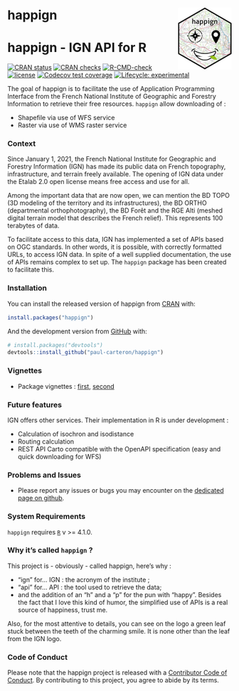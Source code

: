 
<!-- README.md is generated from README.Rmd. Please edit that file -->

# happign <a href="https://paul-carteron.github.io/happign/"><img src="man/figures/logo.png" align="right" height="139" /></a>

# happign - IGN API for R

<!-- badges: start -->

[![CRAN
status](https://www.r-pkg.org/badges/version/happign)](https://CRAN.R-project.org/package=happign)
[![CRAN
checks](https://cranchecks.info/badges/summary/happign)](https://cran.r-project.org/web/checks/check_results_happign.html)
[![R-CMD-check](https://github.com/paul-carteron/happign/workflows/R-CMD-check/badge.svg)](https://github.com/paul-carteron/happign/actions)
[![license](https://img.shields.io/badge/license-GPL--3-blue.svg)](https://www.gnu.org/licenses/gpl-3.0.en.html)
[![Codecov test
coverage](https://codecov.io/gh/paul-carteron/happign/branch/main/graph/badge.svg)](https://app.codecov.io/gh/paul-carteron/happign?branch=main)
[![Lifecycle:
experimental](https://img.shields.io/badge/lifecycle-experimental-orange.svg)](https://lifecycle.r-lib.org/articles/stages.html#experimental)
<!-- badges: end -->

The goal of happign is to facilitate the use of Application Programming
Interface from the French National Institute of Geographic and Forestry
Information to retrieve their free resources. `happign` allow
downloading of :

-   Shapefile via use of WFS service
-   Raster via use of WMS raster service

### Context

Since January 1, 2021, the French National Institute for Geographic and
Forestry Information (IGN) has made its public data on French
topography, infrastructure, and terrain freely available. The opening of
IGN data under the Etalab 2.0 open license means free access and use for
all.

Among the important data that are now open, we can mention the BD TOPO
(3D modeling of the territory and its infrastructures), the BD ORTHO
(departmental orthophotography), the BD Forêt and the RGE Alti (meshed
digital terrain model that describes the French relief). This represents
100 terabytes of data.

To facilitate access to this data, IGN has implemented a set of APIs
based on OGC standards. In other words, it is possible, with correctly
formatted URLs, to access IGN data. In spite of a well supplied
documentation, the use of APIs remains complex to set up. The `happign`
package has been created to facilitate this.

### Installation

You can install the released version of happign from
[CRAN](https://CRAN.R-project.org) with:

``` r
install.packages("happign")
```

And the development version from [GitHub](https://github.com/) with:

``` r
# install.packages("devtools")
devtools::install_github("paul-carteron/happign")
```

### Vignettes

-   Package vignettes :
    [first](https://paul-carteron.github.io/happign/articles/Getting_started.html),
    [second](https://paul-carteron.github.io/happign/articles/Non_functional_APIs.html)

### Future features

IGN offers other services. Their implementation in R is under
development :

-   Calculation of isochron and isodistance
-   Routing calculation
-   REST API Carto compatible with the OpenAPI specification (easy and
    quick downloading for WFS)

### Problems and Issues

-   Please report any issues or bugs you may encounter on the [dedicated
    page on github](https://github.com/paul-carteron/happign/issues).

### System Requirements

`happign` requires [`R`](https://cran.r-project.org) v \>= 4.1.0.

### Why it’s called `happign` ?

This project is - obviously - called happign, here’s why :

-   “ign” for… IGN : the acronym of the institute ;
-   “api” for… API : the tool used to retrieve the data;
-   and the addition of an “h” and a “p” for the pun with “happy”.
    Besides the fact that I love this kind of humor, the simplified use
    of APIs is a real source of happiness, trust me.

Also, for the most attentive to details, you can see on the logo a green
leaf stuck between the teeth of the charming smile. It is none other
than the leaf from the IGN logo.

### Code of Conduct

Please note that the happign project is released with a [Contributor
Code of
Conduct](https://paul-carteron.github.io/happign/CODE_OF_CONDUCT.html).
By contributing to this project, you agree to abide by its terms.
